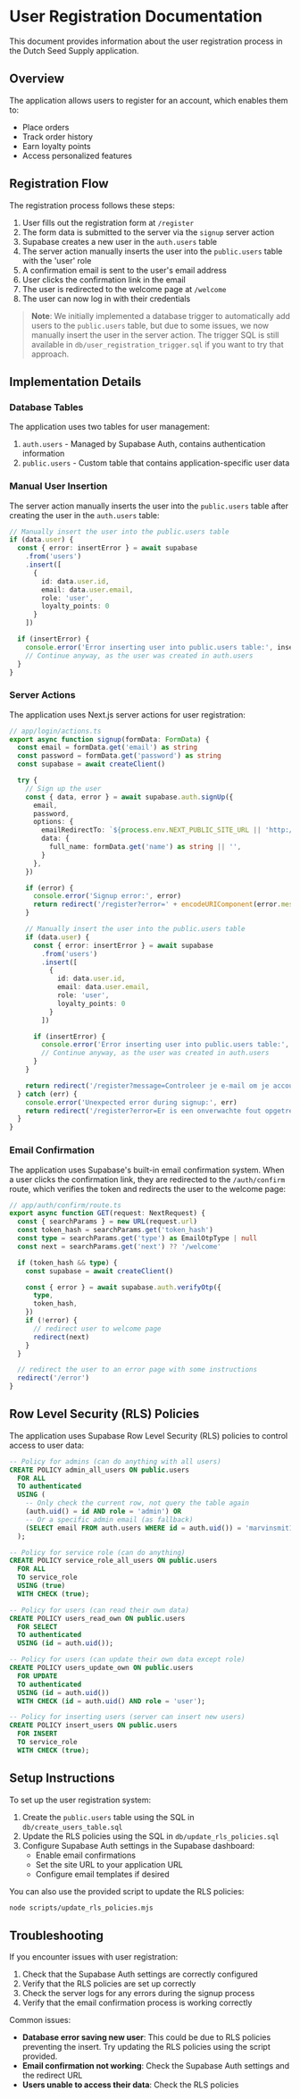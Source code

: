 # User Registration Documentation

This document provides information about the user registration process in the Dutch Seed Supply application.

## Overview

The application allows users to register for an account, which enables them to:
- Place orders
- Track order history
- Earn loyalty points
- Access personalized features

## Registration Flow

The registration process follows these steps:

1. User fills out the registration form at `/register`
2. The form data is submitted to the server via the `signup` server action
3. Supabase creates a new user in the `auth.users` table
4. The server action manually inserts the user into the `public.users` table with the 'user' role
5. A confirmation email is sent to the user's email address
6. User clicks the confirmation link in the email
7. The user is redirected to the welcome page at `/welcome`
8. The user can now log in with their credentials

> **Note**: We initially implemented a database trigger to automatically add users to the `public.users` table, but due to some issues, we now manually insert the user in the server action. The trigger SQL is still available in `db/user_registration_trigger.sql` if you want to try that approach.

## Implementation Details

### Database Tables

The application uses two tables for user management:

1. `auth.users` - Managed by Supabase Auth, contains authentication information
2. `public.users` - Custom table that contains application-specific user data

### Manual User Insertion

The server action manually inserts the user into the `public.users` table after creating the user in the `auth.users` table:

```typescript
// Manually insert the user into the public.users table
if (data.user) {
  const { error: insertError } = await supabase
    .from('users')
    .insert([
      { 
        id: data.user.id, 
        email: data.user.email, 
        role: 'user',
        loyalty_points: 0
      }
    ])

  if (insertError) {
    console.error('Error inserting user into public.users table:', insertError)
    // Continue anyway, as the user was created in auth.users
  }
}
```

### Server Actions

The application uses Next.js server actions for user registration:

```typescript
// app/login/actions.ts
export async function signup(formData: FormData) {
  const email = formData.get('email') as string
  const password = formData.get('password') as string
  const supabase = await createClient()

  try {
    // Sign up the user
    const { data, error } = await supabase.auth.signUp({
      email,
      password,
      options: {
        emailRedirectTo: `${process.env.NEXT_PUBLIC_SITE_URL || 'http://localhost:3000'}/auth/confirm`,
        data: {
          full_name: formData.get('name') as string || '',
        }
      },
    })

    if (error) {
      console.error('Signup error:', error)
      return redirect('/register?error=' + encodeURIComponent(error.message))
    }

    // Manually insert the user into the public.users table
    if (data.user) {
      const { error: insertError } = await supabase
        .from('users')
        .insert([
          { 
            id: data.user.id, 
            email: data.user.email, 
            role: 'user',
            loyalty_points: 0
          }
        ])

      if (insertError) {
        console.error('Error inserting user into public.users table:', insertError)
        // Continue anyway, as the user was created in auth.users
      }
    }

    return redirect('/register?message=Controleer je e-mail om je account te bevestigen.')
  } catch (err) {
    console.error('Unexpected error during signup:', err)
    return redirect('/register?error=Er is een onverwachte fout opgetreden bij het registreren.')
  }
}
```

### Email Confirmation

The application uses Supabase's built-in email confirmation system. When a user clicks the confirmation link, they are redirected to the `/auth/confirm` route, which verifies the token and redirects the user to the welcome page:

```typescript
// app/auth/confirm/route.ts
export async function GET(request: NextRequest) {
  const { searchParams } = new URL(request.url)
  const token_hash = searchParams.get('token_hash')
  const type = searchParams.get('type') as EmailOtpType | null
  const next = searchParams.get('next') ?? '/welcome'

  if (token_hash && type) {
    const supabase = await createClient()

    const { error } = await supabase.auth.verifyOtp({
      type,
      token_hash,
    })
    if (!error) {
      // redirect user to welcome page
      redirect(next)
    }
  }

  // redirect the user to an error page with some instructions
  redirect('/error')
}
```

## Row Level Security (RLS) Policies

The application uses Supabase Row Level Security (RLS) policies to control access to user data:

```sql
-- Policy for admins (can do anything with all users)
CREATE POLICY admin_all_users ON public.users
  FOR ALL
  TO authenticated
  USING (
    -- Only check the current row, not query the table again
    (auth.uid() = id AND role = 'admin') OR
    -- Or a specific admin email (as fallback)
    (SELECT email FROM auth.users WHERE id = auth.uid()) = 'marvinsmit1988@gmail.com'
  );

-- Policy for service role (can do anything)
CREATE POLICY service_role_all_users ON public.users
  FOR ALL
  TO service_role
  USING (true)
  WITH CHECK (true);

-- Policy for users (can read their own data)
CREATE POLICY users_read_own ON public.users
  FOR SELECT
  TO authenticated
  USING (id = auth.uid());

-- Policy for users (can update their own data except role)
CREATE POLICY users_update_own ON public.users
  FOR UPDATE
  TO authenticated
  USING (id = auth.uid())
  WITH CHECK (id = auth.uid() AND role = 'user');

-- Policy for inserting users (server can insert new users)
CREATE POLICY insert_users ON public.users
  FOR INSERT
  TO service_role
  WITH CHECK (true);
```

## Setup Instructions

To set up the user registration system:

1. Create the `public.users` table using the SQL in `db/create_users_table.sql`
2. Update the RLS policies using the SQL in `db/update_rls_policies.sql`
3. Configure Supabase Auth settings in the Supabase dashboard:
   - Enable email confirmations
   - Set the site URL to your application URL
   - Configure email templates if desired

You can also use the provided script to update the RLS policies:

```bash
node scripts/update_rls_policies.mjs
```

## Troubleshooting

If you encounter issues with user registration:

1. Check that the Supabase Auth settings are correctly configured
2. Verify that the RLS policies are set up correctly
3. Check the server logs for any errors during the signup process
4. Verify that the email confirmation process is working correctly

Common issues:

- **Database error saving new user**: This could be due to RLS policies preventing the insert. Try updating the RLS policies using the script provided.
- **Email confirmation not working**: Check the Supabase Auth settings and the redirect URL
- **Users unable to access their data**: Check the RLS policies
